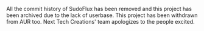 All the commit history of SudoFlux has been removed and this project has been archived due to the lack of userbase. This project has been withdrawn from AUR too. Next Tech Creations' team apologizes to the people excited.
